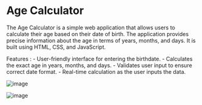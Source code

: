 # Age Calculator


The Age Calculator is a simple web application that allows users to calculate their age based on their date of birth. 
The application provides precise information about the age in terms of years, months, and days. It is built using HTML, CSS, and JavaScript.

Features : 
    - User-friendly interface for entering the birthdate.
    - Calculates the exact age in years, months, and days.
    - Validates user input to ensure correct date format.
    - Real-time calculation as the user inputs the data.



![image](https://github.com/user-attachments/assets/77c1594c-6ae2-433f-ace8-06fde9819cb2)


![image](https://github.com/user-attachments/assets/027243ef-462b-404d-8aa0-4b31a8bfea7e)
